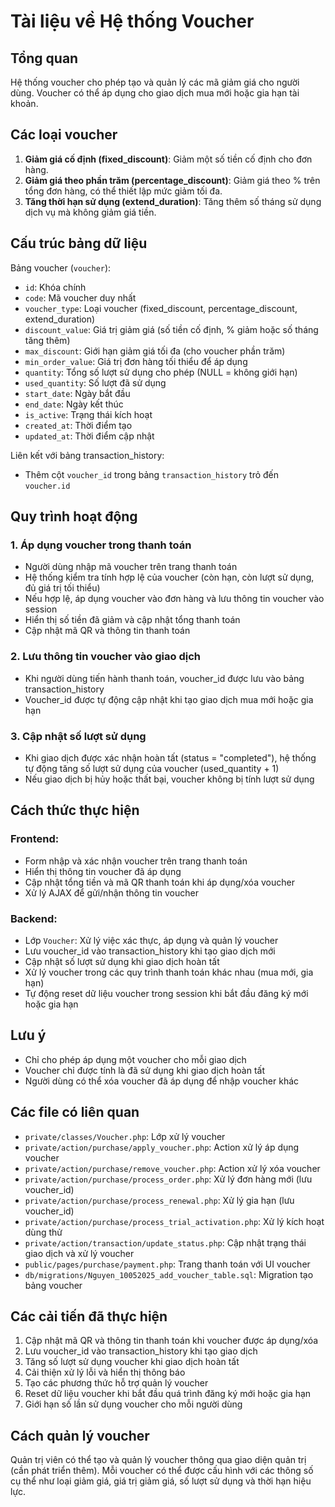 # Tài liệu về Hệ thống Voucher

## Tổng quan

Hệ thống voucher cho phép tạo và quản lý các mã giảm giá cho người dùng. Voucher có thể áp dụng cho giao dịch mua mới hoặc gia hạn tài khoản.

## Các loại voucher

1. **Giảm giá cố định (fixed_discount)**: Giảm một số tiền cố định cho đơn hàng.
2. **Giảm giá theo phần trăm (percentage_discount)**: Giảm giá theo % trên tổng đơn hàng, có thể thiết lập mức giảm tối đa.
3. **Tăng thời hạn sử dụng (extend_duration)**: Tăng thêm số tháng sử dụng dịch vụ mà không giảm giá tiền.

## Cấu trúc bảng dữ liệu

Bảng voucher (`voucher`):
- `id`: Khóa chính
- `code`: Mã voucher duy nhất
- `voucher_type`: Loại voucher (fixed_discount, percentage_discount, extend_duration)
- `discount_value`: Giá trị giảm giá (số tiền cố định, % giảm hoặc số tháng tăng thêm)
- `max_discount`: Giới hạn giảm giá tối đa (cho voucher phần trăm)
- `min_order_value`: Giá trị đơn hàng tối thiểu để áp dụng
- `quantity`: Tổng số lượt sử dụng cho phép (NULL = không giới hạn)
- `used_quantity`: Số lượt đã sử dụng
- `start_date`: Ngày bắt đầu
- `end_date`: Ngày kết thúc
- `is_active`: Trạng thái kích hoạt
- `created_at`: Thời điểm tạo
- `updated_at`: Thời điểm cập nhật

Liên kết với bảng transaction_history:
- Thêm cột `voucher_id` trong bảng `transaction_history` trỏ đến `voucher.id`

## Quy trình hoạt động

### 1. Áp dụng voucher trong thanh toán
- Người dùng nhập mã voucher trên trang thanh toán
- Hệ thống kiểm tra tính hợp lệ của voucher (còn hạn, còn lượt sử dụng, đủ giá trị tối thiểu)
- Nếu hợp lệ, áp dụng voucher vào đơn hàng và lưu thông tin voucher vào session
- Hiển thị số tiền đã giảm và cập nhật tổng thanh toán
- Cập nhật mã QR và thông tin thanh toán

### 2. Lưu thông tin voucher vào giao dịch
- Khi người dùng tiến hành thanh toán, voucher_id được lưu vào bảng transaction_history
- Voucher_id được tự động cập nhật khi tạo giao dịch mua mới hoặc gia hạn

### 3. Cập nhật số lượt sử dụng
- Khi giao dịch được xác nhận hoàn tất (status = "completed"), hệ thống tự động tăng số lượt sử dụng của voucher (used_quantity + 1)
- Nếu giao dịch bị hủy hoặc thất bại, voucher không bị tính lượt sử dụng

## Cách thức thực hiện

### Frontend:
- Form nhập và xác nhận voucher trên trang thanh toán
- Hiển thị thông tin voucher đã áp dụng
- Cập nhật tổng tiền và mã QR thanh toán khi áp dụng/xóa voucher
- Xử lý AJAX để gửi/nhận thông tin voucher

### Backend:
- Lớp `Voucher`: Xử lý việc xác thực, áp dụng và quản lý voucher
- Lưu voucher_id vào transaction_history khi tạo giao dịch mới
- Cập nhật số lượt sử dụng khi giao dịch hoàn tất
- Xử lý voucher trong các quy trình thanh toán khác nhau (mua mới, gia hạn)
- Tự động reset dữ liệu voucher trong session khi bắt đầu đăng ký mới hoặc gia hạn

## Lưu ý
- Chỉ cho phép áp dụng một voucher cho mỗi giao dịch
- Voucher chỉ được tính là đã sử dụng khi giao dịch hoàn tất
- Người dùng có thể xóa voucher đã áp dụng để nhập voucher khác

## Các file có liên quan
- `private/classes/Voucher.php`: Lớp xử lý voucher
- `private/action/purchase/apply_voucher.php`: Action xử lý áp dụng voucher
- `private/action/purchase/remove_voucher.php`: Action xử lý xóa voucher
- `private/action/purchase/process_order.php`: Xử lý đơn hàng mới (lưu voucher_id)
- `private/action/purchase/process_renewal.php`: Xử lý gia hạn (lưu voucher_id)
- `private/action/purchase/process_trial_activation.php`: Xử lý kích hoạt dùng thử
- `private/action/transaction/update_status.php`: Cập nhật trạng thái giao dịch và xử lý voucher
- `public/pages/purchase/payment.php`: Trang thanh toán với UI voucher
- `db/migrations/Nguyen_10052025_add_voucher_table.sql`: Migration tạo bảng voucher

## Các cải tiến đã thực hiện
1. Cập nhật mã QR và thông tin thanh toán khi voucher được áp dụng/xóa
2. Lưu voucher_id vào transaction_history khi tạo giao dịch
3. Tăng số lượt sử dụng voucher khi giao dịch hoàn tất
4. Cải thiện xử lý lỗi và hiển thị thông báo
5. Tạo các phương thức hỗ trợ quản lý voucher
6. Reset dữ liệu voucher khi bắt đầu quá trình đăng ký mới hoặc gia hạn
7. Giới hạn số lần sử dụng voucher cho mỗi người dùng

## Cách quản lý voucher
Quản trị viên có thể tạo và quản lý voucher thông qua giao diện quản trị (cần phát triển thêm). Mỗi voucher có thể được cấu hình với các thông số cụ thể như loại giảm giá, giá trị giảm giá, số lượt sử dụng và thời hạn hiệu lực.
